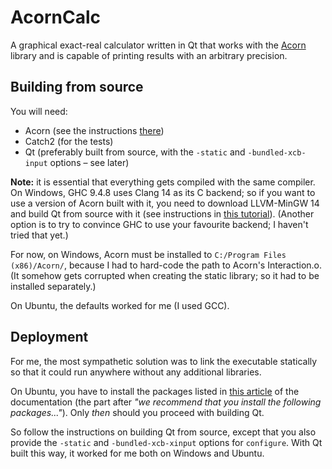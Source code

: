 # AcornCalc

A graphical exact-real calculator written in Qt
that works with the [Acorn](https://github.com/viktorcsimma/acorn) library
and is capable of printing results with an arbitrary precision.

## Building from source

You will need:
- Acorn (see the instructions [there](https://github.com/viktorcsimma/acorn))
- Catch2 (for the tests)
- Qt (preferably built from source, with the `-static` and `-bundled-xcb-input` options – see later)

**Note:** it is essential that everything gets compiled with the same compiler.
On Windows, GHC 9.4.8 uses Clang 14 as its C backend;
so if you want to use a version of Acorn built with it,
you need to download LLVM-MinGW 14 and build Qt from source with it
(see instructions in [this tutorial](https://doc.qt.io/qt-6/windows-building.html)).
(Another option is to try to convince GHC to use your favourite backend;
I haven't tried that yet.)

For now, on Windows, Acorn must be installed to
`C:/Program Files (x86)/Acorn/`,
because I had to hard-code the path to Acorn's Interaction.o.
(It somehow gets corrupted when creating the static library;
so it had to be installed separately.)

On Ubuntu, the defaults worked for me
(I used GCC).

## Deployment

For me, the most sympathetic solution was to link the executable statically
so that it could run anywhere without any additional libraries.

On Ubuntu, you have to install the packages listed
in [this article](https://doc.qt.io/qt-6/linux-requirements.html)
of the documentation
(the part after _"we recommend that you install the following packages..."_).
Only _then_ should you proceed with building Qt.

So follow the instructions on building Qt from source,
except that you also provide the `-static` and `-bundled-xcb-xinput` options
for `configure`.
With Qt built this way, it worked for me both on Windows and Ubuntu.

